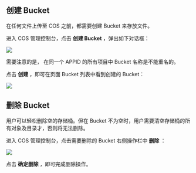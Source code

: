 ## 创建 Bucket

在任何文件上传至 COS 之前，都需要创建 Bucket 来存放文件。

进入 COS 管理控制台，点击 **创建 Bucket** ，弹出如下对话框：

![](https://mc.qcloudimg.com/static/img/5b21b04816972dd170fe7f15ff9c022c/image.png)

需要注意的是， 在同一个 APPID 的所有项目中 Bucket 名称是不能重名的。

点击 **创建** ，即可在页面 Bucket 列表中看到创建的 Bucket：

![](https://mc.qcloudimg.com/static/img/61d5969c7ef5a2e96fa28a56811c6582/image.png)

## 删除 Bucket

用户可以轻松删除空的存储桶。但在 Bucket 不为空时，用户需要清空存储桶的所有对象及目录才，否则将无法删除。

进入 COS 管理控制台，点击需要删除的 Bucket 右侧操作栏中 **删除** ：

![](https://mc.qcloudimg.com/static/img/896379bc2c20abbc348d6cfcdb9ba465/image.png)

点击 **确定删除** ，即可完成删除操作。

